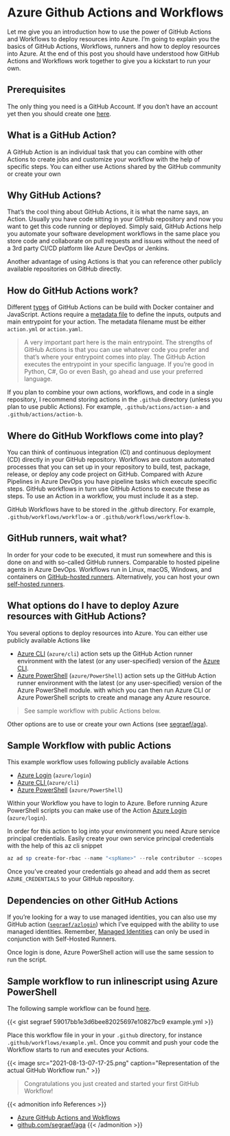 # Azure Github Actions and Workflows


Let me give you an introduction how to use the power of GitHub Actions and Workflows to deploy resources into Azure. I’m going to explain you the basics of GitHub Actions, Workflows, runners and how to deploy resources into Azure. At the end of this post you should have understood how GitHub Actions and Workflows work together to give you a kickstart to run your own.

<!--more-->

## Prerequisites

The only thing you need is a GitHub Account. If you don’t have an account yet then you should create one [here](https://github.com/join).

## What is a GitHub Action?

A GitHub Action is an individual task that you can combine with other Actions to create jobs and customize your workflow with the help of specific steps. You can either use Actions shared by the GitHub community or create your own

## Why GitHub Actions?

That’s the cool thing about GitHub Actions, it is what the name says, an Action. Usually you have code sitting in your GitHub repository and now you want to get this code running or deployed. Simply said, GitHub Actions help you automate your software development workflows in the same place you store code and collaborate on pull requests and issues without the need of a 3rd party CI/CD platform like Azure DevOps or Jenkins.

Another advantage of using Actions is that you can reference other publicly available repositories on GitHub directly.

## How do GitHub Actions work?

Different [types](https://docs.github.com/en/actions/creating-actions/about-actions#types-of-actions) of GitHub Actions can be build with Docker container and JavaScript. Actions require a [metadata file](https://docs.github.com/en/articles/metadata-syntax-for-github-actions) to define the inputs, outputs and main entrypoint for your action. The metadata filename must be either `action.yml` or `action.yaml`.

> A very important part here is the main entrypoint. The strengths of GitHub Actions is that you can use whatever code you prefer and that’s where your entrypoint comes into play. The GitHub Action executes the entrypoint in your specific language. If you’re good in Python, C#, Go or even Bash, go ahead and use your preferred language.


If you plan to combine your own actions, workflows, and code in a single repository, I recommend storing actions in the `.github` directory (unless you plan to use public Actions). For example, `.github/actions/action-a` and `.github/actions/action-b`.

## Where do GitHub Workflows come into play?

You can think of continuous integration (CI) and continuous deployment (CD) directly in your GitHub repository. Workflows are custom automated processes that you can set up in your repository to build, test, package, release, or deploy any code project on GitHub. Compared with Azure Pipelines in Azure DevOps you have pipeline tasks which execute specific steps. GitHub workflows in turn use GitHub Actions to execute these as steps. To use an Action in a workflow, you must include it as a step.

GitHub Workflows have to be stored in the .github directory. For example, `.github/workflows/workflow-a` or `.github/workflows/workflow-b`.

## GitHub runners, wait what?

In order for your code to be executed, it must run somewhere and this is done on and with so-called GitHub runners. Comparable to hosted pipeline agents in Azure DevOps. Workflows run in Linux, macOS, Windows, and containers on [GitHub-hosted runners](https://docs.github.com/en/actions/getting-started-with-github-actions/core-concepts-for-github-actions#github-hosted-runner). Alternatively, you can host your own [self-hosted runners](https://docs.github.com/en/actions/automating-your-workflow-with-github-actions/about-self-hosted-runners).

## What options do I have to deploy Azure resources with GitHub Actions?

You several options to deploy resources into Azure. You can either use publicly available Actions like

- [Azure CLI](https://github.com/Azure/CLI) (`azure/cli`) action sets up the GitHub Action runner environment with the latest (or any user-specified) version of the [Azure CLI](https://docs.microsoft.com/en-us/cli/azure/install-azure-cli?view=azure-cli-latest).
- [Azure PowerShell](https://github.com/Azure/PowerShell) (`azure/PowerShell`) action sets up the GitHub Action runner environment with the latest (or any user-specified) version of the Azure PowerShell module.
with which you can then run Azure CLI or Azure PowerShell scripts to create and manage any Azure resource.

> See sample workflow with public Actions below.

Other options are to use or create your own Actions (see [segraef/aga](https://github.com/segraef/aga)).


## Sample Workflow with public Actions

This example workflow uses following publicly available Actions

- [Azure Login](https://github.com/Azure/login) (`azure/login`)
- [Azure CLI ](https://github.com/Azure/CLI)(`azure/cli`)
- [Azure PowerShell](https://github.com/Azure/PowerShell) (`azure/PowerShell`)


Within your Workflow you have to login to Azure. Before running Azure PowerShell scripts you can make use of the Action [Azure Login](https://github.com/Azure/login) (`azure/login`).

In order for this action to log into your environment you need Azure service principal credentials. Easily create your own service principal credentials with the help of this az cli snippet

```powershell
az ad sp create-for-rbac --name "<spName>" --role contributor --scopes /subscriptions/<subscriptionId> --sdk-auth
```

Once you’ve created your credentials go ahead and add them as secret `AZURE_CREDENTIALS` to your GitHub repository.

<!--{{< image src="2021-08-12-17-57-22.png" caption="Finished example deployment of a storage account in Azure defined in main.bicep." >}}-->


## Dependencies on other GitHub Actions

If you’re looking for a way to use managed identities, you can also use my GitHub action ([`segraef/azlogin`](https://github.com/segraef/azlogin)) which I’ve equipped with the ability to use managed identities. Remember, [Managed Identities](https://docs.microsoft.com/en-us/azure/active-directory/managed-identities-azure-resources/overview) can only be used in conjunction with Self-Hosted Runners.

Once login is done, Azure PowerShell action will use the same session to run the script.

## Sample workflow to run inlinescript using Azure PowerShell

The following sample workflow can be found [here](https://github.com/segraef/aga/blob/master/.github/workflows/example.yml).

{{< gist segraef 59017bb1e3d6bee82025697e10827bc9 example.yml >}}

Place this workflow file in your in your `.github` directory, for instance `.github/workflows/example.yml`. Once you commit and push your code the Workflow starts to run and executes your Actions.

{{< image src="2021-08-13-07-17-25.png" caption="Representation of the actual GitHub Workflow run." >}}

> Congratulations you just created and started your first GitHub Workflow!

{{< admonition info References >}}
- [Azure GitHub Actions and Wokflows ](/azure-github-actions-and-workflows/)
- [github.com/segraef/aga](https://github.com/segraef/aga)
{{< /admonition >}}

